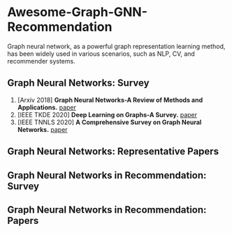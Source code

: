 # Awesome-Graph-GNN-Recommendation
Graph neural network, as a powerful graph representation learning method, has been widely used in various scenarios, such as NLP, CV, and recommender systems.

## Graph Neural Networks: Survey
1. \[Arxiv 2018\] **Graph Neural Networks-A Review of Methods and Applications.** [paper](https://arxiv.org/abs/1812.08434)
2. \[IEEE TKDE 2020\] **Deep Learning on Graphs-A Survey.** [paper](https://arxiv.org/pdf/1812.04202.pdf%E3%80%82)
3. \[IEEE TNNLS 2020\] **A Comprehensive Survey on Graph Neural Networks.** [paper](https://arxiv.org/pdf/1901.00596)

## Graph Neural Networks: Representative Papers


## Graph Neural Networks in Recommendation: Survey


## Graph Neural Networks in Recommendation: Papers